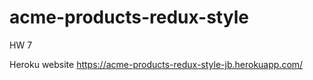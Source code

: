 # acme-products-redux-style

HW 7

Heroku website
https://acme-products-redux-style-jb.herokuapp.com/
